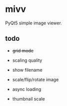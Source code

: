 # mivv

PyQt5 simple image viewer.

## todo

* ~~grid mode~~

* scaling quality

* show filename

* scale/flip/rotate image

* async loading

* thumbnail scale
